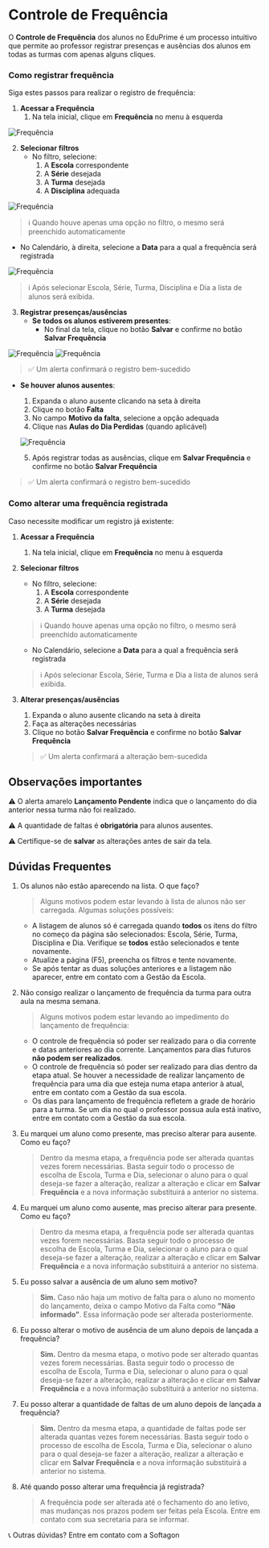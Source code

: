 # Controle de Frequência

O **Controle de Frequência** dos alunos no EduPrime é um processo intuitivo que permite ao professor registrar presenças e ausências dos alunos em todas as turmas com apenas alguns cliques.

### Como registrar frequência

Siga estes passos para realizar o registro de frequência:

1. **Acessar a Frequência**
   1. Na tela inicial, clique em **Frequência** no menu à esquerda
 
 ![Frequência](/Freq1.png)

2. **Selecionar filtros**
   - No filtro, selecione:
     1. A **Escola** correspondente
     2. A **Série** desejada
     3. A **Turma** desejada
     4. A **Disciplina** adequada

![Frequência](/Freq-Filtros.png)

   > ℹ️ Quando houve apenas uma opção no filtro, o mesmo será preenchido automaticamente
   - No Calendário, à direita, selecione a **Data** para a qual a frequência será registrada

![Frequência](/Freq-Calendario.png)

   > ℹ️ Após selecionar Escola, Série, Turma, Disciplina e Dia a lista de alunos será exibida.

3. **Registrar presenças/ausências**
   - **Se todos os alunos estiverem presentes**:
     - No final da tela, clique no botão **Salvar** e confirme no botão **Salvar Frequência**

![Frequência](/Freq-Salvar1.png)
![Frequência](/Freq-Salvar2.png)

   > ✅ Um alerta confirmará o registro bem-sucedido

   - **Se houver alunos ausentes**:
     1. Expanda o aluno ausente clicando na seta à direita
     2. Clique no botão **Falta**
     3. No campo **Motivo da falta**, selecione a opção adequada
     4. Clique nas **Aulas do Dia Perdidas** (quando aplicável)

     ![Frequência](/Freq-Falta.png)

     5. Após registrar todas as ausências, clique em **Salvar Frequência** e confirme no botão **Salvar Frequência**

   > ✅ Um alerta confirmará o registro bem-sucedido
   

### Como alterar uma frequência registrada

Caso necessite modificar um registro já existente:

1. **Acessar a Frequência**
   1. Na tela inicial, clique em **Frequência** no menu à esquerda
 
2. **Selecionar filtros**
   - No filtro, selecione:
     1. A **Escola** correspondente
     2. A **Série** desejada
     3. A **Turma** desejada
   > ℹ️ Quando houve apenas uma opção no filtro, o mesmo será preenchido automaticamente
   - No Calendário, selecione a **Data** para a qual a frequência será registrada
   > ℹ️ Após selecionar Escola, Série, Turma e Dia a lista de alunos será exibida.

3. **Alterar presenças/ausências**
   1. Expanda o aluno ausente clicando na seta à direita
   2. Faça as alterações necessárias
   3. Clique no botão **Salvar Frequência** e confirme no botão **Salvar Frequência**
   > ✅ Um alerta confirmará a alteração bem-sucedida
   
## Observações importantes

⚠️ O alerta amarelo **Lançamento Pendente** indica que o lançamento do dia anterior nessa turma não foi realizado.

⚠️ A quantidade de faltas é **obrigatória** para alunos ausentes.

⚠️ Certifique-se de **salvar** as alterações antes de sair da tela.

## Dúvidas Frequentes

1. Os alunos não estão aparecendo na lista. O que faço?
  
   > Alguns motivos podem estar levando à lista de alunos não ser carregada. Algumas soluções possíveis:
      - A listagem de alunos só é carregada quando **todos** os itens do filtro no começo da página são selecionados: Escola, Série, Turma, Disciplina e Dia. Verifique se **todos** estão selecionados e tente novamente.
      - Atualize a página (F5), preencha os filtros e tente novamente.
      - Se após tentar as duas soluções anteriores e a listagem não aparecer, entre em contato com a Gestão da Escola.

2. Não consigo realizar o lançamento de frequência da turma para outra aula na mesma semana.
      
   > Alguns motivos podem estar levando ao impedimento do lançamento de frequência:
      - O controle de frequência só poder ser realizado para o dia corrente e datas anteriores ao dia corrente. Lançamentos para dias futuros **não podem ser realizados**.
      - O controle de frequência só poder ser realizado para dias dentro da etapa atual. Se houver a necessidade de realizar lançamento de frequência para uma dia que esteja numa etapa anterior à atual, entre em contato com a Gestão da sua escola.
      - Os dias para lançamento de frequência refletem a grade de horário para a turma. Se um dia no qual o professor possua aula está inativo, entre em contato com a Gestão da sua escola.

3. Eu marquei um aluno como presente, mas preciso alterar para ausente. Como eu faço?

   > Dentro da mesma etapa, a frequência pode ser alterada quantas vezes forem necessárias. Basta seguir todo o processo de escolha de Escola, Turma e Dia, selecionar o aluno para o qual deseja-se fazer a alteração, realizar a alteração e clicar em **Salvar Frequência** e a nova informação substituirá a anterior no sistema.

4. Eu marquei um aluno como ausente, mas preciso alterar para presente. Como eu faço?

   > Dentro da mesma etapa, a frequência pode ser alterada quantas vezes forem necessárias. Basta seguir todo o processo de escolha de Escola, Turma e Dia, selecionar o aluno para o qual deseja-se fazer a alteração, realizar a alteração e clicar em **Salvar Frequência** e a nova informação substituirá a anterior no sistema.

5. Eu posso salvar a ausência de um aluno sem motivo?
   
   > **Sim.** Caso não haja um motivo de falta para o aluno no momento do lançamento, deixa o campo Motivo da Falta como **"Não informado"**. Essa informação pode ser alterada posteriormente.

6. Eu posso alterar o motivo de ausência de um aluno depois de lançada a frequência?
   
   > **Sim.** Dentro da mesma etapa, o motivo pode ser alterado quantas vezes forem necessárias. Basta seguir todo o processo de escolha de Escola, Turma e Dia, selecionar o aluno para o qual deseja-se fazer a alteração, realizar a alteração e clicar em **Salvar Frequência** e a nova informação substituirá a anterior no sistema.

7. Eu posso alterar a quantidade de faltas de um aluno depois de lançada a frequência?

   > **Sim.** Dentro da mesma etapa, a quantidade de faltas pode ser alterada quantas vezes forem necessárias. Basta seguir todo o processo de escolha de Escola, Turma e Dia, selecionar o aluno para o qual deseja-se fazer a alteração, realizar a alteração e clicar em **Salvar Frequência** e a nova informação substituirá a anterior no sistema.

8. Até quando posso alterar uma frequência já registrada?

   > A frequência pode ser alterada até o fechamento do ano letivo, mas mudanças nos prazos podem ser feitas pela Escola. Entre em contato com sua secretaria para se informar.

📞 Outras dúvidas? Entre em contato com a Softagon